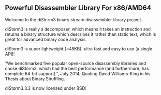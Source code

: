 Powerful Disassembler Library For x86/AMD64
-----------

Welcome to the diStorm3 binary stream disassembler library project.

diStorm3 is really a decomposer, which means it takes an instruction and returns a binary structure which describes it rather than static text, which is great for advanced binary code analysis.

diStorm3 is super lightweight (~45KB), ultra fast and easy to use (a single API)!

"We benchmarked five popular open-source disassembly libraries and chose diStorm3, which had the best performance (and furthermore, has complete 64-bit support).", July 2014, Quoting David Williams-King in his Thesis about Binary Shuffling.

diStorm3.3.3 is now licensed under BSD!
